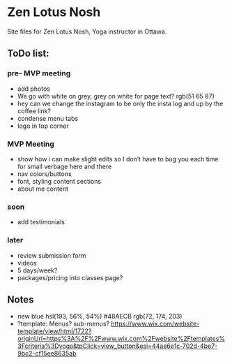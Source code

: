 # Zen Lotus Nosh

Site files for Zen Lotus Nosh, Yoga instructor in Ottawa.

## ToDo list:
### pre- MVP meeting
- add photos
- We go with white on grey, grey on white for page text? rgb(51 65 87)
- hey can we change the instagram to be only the insta log and up by the coffee link?
- condense menu tabs
- logo in top corner
### MVP Meeting
- show how i can make slight edits so I don’t have to bug you each time for small verbage here and there
- nav colors/buttons
- font, styling content sections
- about me content
### soon
- add testimonials
### later
- review submission form
- videos
- 5 days/week?
- packages/pricing into classes page?



## Notes
- new blue hsl(193, 56%, 54%) #48AECB rgb(72, 174, 203)
- ?template: Menus? sub-menus?
https://www.wix.com/website-template/view/html/1722?originUrl=https%3A%2F%2Fwww.wix.com%2Fwebsite%2Ftemplates%3Fcriteria%3Dyoga&tpClick=view_button&esi=44ae6e1c-702d-4be7-9bc2-cf15ee8635ab

